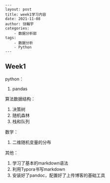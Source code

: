 ```
---
layout: post
title: week1学习内容
date: 2021-11-08
author: 饶翰宇
categories:
    - 数据分析部
tags:
    - 数据分析
    - Python
---
```

## Week1

python：

1. pandas

算法数据结构：

1. 决策树
1. 随机森林
2. 栈和队列

数学：

1. 二维随机变量的分布

其他：

1. 学习了基本的markdown语法
2. 利用Typora书写markdown
3. 安装好了pandoc，配置好了上传博客的基础工具

